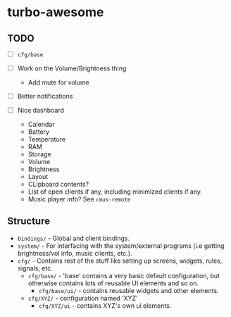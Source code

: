 # turbo-awesome

## TODO

- [ ] `cfg/base`

- [ ] Work on the Volume/Brightness thing
  - Add mute for volume

- [ ] Better notifications

- [ ] Nice dashboard
  - Calendar
  - Battery
  - Temperature
  - RAM
  - Storage
  - Volume
  - Brightness
  - Layout
  - CLipboard contents?
  - List of open clients if any, including minimized clients if any.
  - Music player info? See `cmus-remote`

## Structure

- `bindings/` - Global and client bindings.
- `system/` - For interfacing with the system/external programs (i.e getting brightness/vol info, music clients, etc.).
- `cfg/` - Contains rest of the stuff like setting up screens, widgets, rules, signals, etc.
    - `cfg/base/` - 'base' contains a very basic default configuration, but otherwise contains lots of reusable UI elements and so on.
        - `cfg/base/ui/` - contains reusable widgets and other elements.
    - `cfg/XYZ/` - configuration named 'XYZ'
        - `cfg/XYZ/ui` - contains XYZ's own ui elements.

